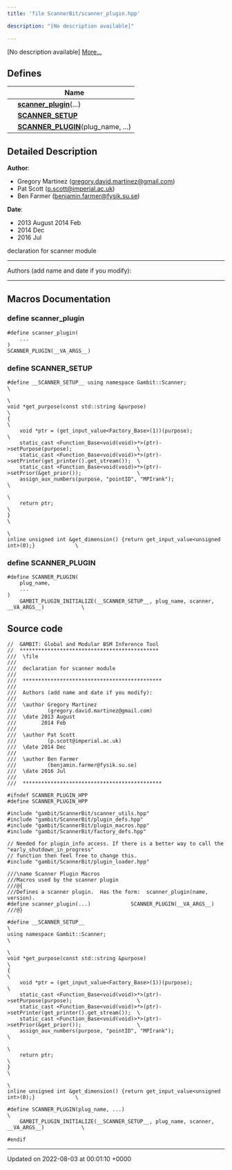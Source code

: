 ```yaml
---
title: 'file ScannerBit/scanner_plugin.hpp'

description: "[No description available]"

---
```







[No description available] [More...](#detailed-description)

## Defines

|                | Name           |
| -------------- | -------------- |
|  | **[scanner_plugin](/documentation/code/colliderbit_development/files/scanner__plugin_8hpp/#define-scanner-plugin)**(...)  |
|  | **[__SCANNER_SETUP__](/documentation/code/colliderbit_development/files/scanner__plugin_8hpp/#define---scanner-setup--)**  |
|  | **[SCANNER_PLUGIN](/documentation/code/colliderbit_development/files/scanner__plugin_8hpp/#define-scanner-plugin)**(plug_name, ...)  |

## Detailed Description


**Author**: 

  * Gregory Martinez ([gregory.david.martinez@gmail.com](mailto:gregory.david.martinez@gmail.com)) 
  * Pat Scott ([p.scott@imperial.ac.uk](mailto:p.scott@imperial.ac.uk)) 
  * Ben Farmer ([benjamin.farmer@fysik.su.se](mailto:benjamin.farmer@fysik.su.se)) 


**Date**: 

  * 2013 August 2014 Feb
  * 2014 Dec
  * 2016 Jul


declaration for scanner module



------------------

Authors (add name and date if you modify):



------------------




## Macros Documentation

### define scanner_plugin

```
#define scanner_plugin(
    ...
)
SCANNER_PLUGIN(__VA_ARGS__)
```


### define __SCANNER_SETUP__

```
#define __SCANNER_SETUP__ using namespace Gambit::Scanner;                                                            \
                                                                                            \
void *get_purpose(const std::string &purpose)                                               \
{                                                                                           \
    void *ptr = (get_input_value<Factory_Base>(1))(purpose);                                \
    static_cast <Function_Base<void(void)>*>(ptr)->setPurpose(purpose);                     \
    static_cast <Function_Base<void(void)>*>(ptr)->setPrinter(get_printer().get_stream());  \
    static_cast <Function_Base<void(void)>*>(ptr)->setPrior(&get_prior());                  \
    assign_aux_numbers(purpose, "pointID", "MPIrank");                                      \
                                                                                            \
    return ptr;                                                                             \
}                                                                                           \
                                                                                            \
inline unsigned int &get_dimension() {return get_input_value<unsigned int>(0);}             \
```


### define SCANNER_PLUGIN

```
#define SCANNER_PLUGIN(
    plug_name,
    ...
)
    GAMBIT_PLUGIN_INITIALIZE(__SCANNER_SETUP__, plug_name, scanner, __VA_ARGS__)            \
```


## Source code

```
//  GAMBIT: Global and Modular BSM Inference Tool
//  *********************************************
///  \file
///
///  declaration for scanner module
///
///  *********************************************
///
///  Authors (add name and date if you modify):
///
///  \author Gregory Martinez
///          (gregory.david.martinez@gmail.com)
///  \date 2013 August
///        2014 Feb
///
///  \author Pat Scott
///          (p.scott@imperial.ac.uk)   
///  \date 2014 Dec
///
///  \author Ben Farmer
///          (benjamin.farmer@fysik.su.se)
///  \date 2016 Jul
///
///  *********************************************

#ifndef SCANNER_PLUGIN_HPP
#define SCANNER_PLUGIN_HPP

#include "gambit/ScannerBit/scanner_utils.hpp"
#include "gambit/ScannerBit/plugin_defs.hpp"
#include "gambit/ScannerBit/plugin_macros.hpp"
#include "gambit/ScannerBit/factory_defs.hpp"

// Needed for plugin_info access. If there is a better way to call the "early_shutdown_in_progress"
// function then feel free to change this.
#include "gambit/ScannerBit/plugin_loader.hpp"

///\name Scanner Plugin Macros 
///Macros used by the scanner plugin
///@{
///Defines a scanner plugin.  Has the form:  scanner_plugin(name, version).
#define scanner_plugin(...)             SCANNER_PLUGIN(__VA_ARGS__)
///@}

#define __SCANNER_SETUP__                                                                   \
using namespace Gambit::Scanner;                                                            \
                                                                                            \
void *get_purpose(const std::string &purpose)                                               \
{                                                                                           \
    void *ptr = (get_input_value<Factory_Base>(1))(purpose);                                \
    static_cast <Function_Base<void(void)>*>(ptr)->setPurpose(purpose);                     \
    static_cast <Function_Base<void(void)>*>(ptr)->setPrinter(get_printer().get_stream());  \
    static_cast <Function_Base<void(void)>*>(ptr)->setPrior(&get_prior());                  \
    assign_aux_numbers(purpose, "pointID", "MPIrank");                                      \
                                                                                            \
    return ptr;                                                                             \
}                                                                                           \
                                                                                            \
inline unsigned int &get_dimension() {return get_input_value<unsigned int>(0);}             \

#define SCANNER_PLUGIN(plug_name, ...)                                                      \
    GAMBIT_PLUGIN_INITIALIZE(__SCANNER_SETUP__, plug_name, scanner, __VA_ARGS__)            \
        
#endif
```


-------------------------------

Updated on 2022-08-03 at 00:01:10 +0000
